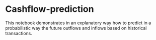 # Cashflow-prediction

This notebook demonstrates in an explanatory way how to predict in a probabilistic way the future outflows and inflows based on historical transactions.
